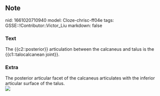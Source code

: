 ## Note
nid: 1661020710940
model: Cloze-chrisc-ff04e
tags: GSSE::!Contributor::Victor_Liu
markdown: false

### Text
The {{c2::posterior}} articulation between the calcaneus and talus is the {{c1::talocalcanean joint}}.

### Extra
<div>
  The posterior articular facet of the calcaneus articulates with
  the inferior articular surface of the talus.
</div><img src="41598_2020_57912_Fig1_HTML.png">
